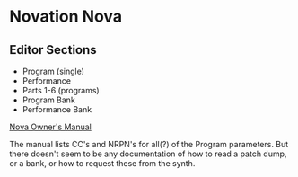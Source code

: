 # Novation Nova

## Editor Sections

* Program (single)
* Performance
* Parts 1-6 (programs)
* Program Bank
* Performance Bank

[Nova Owner's Manual](https://fael-downloads-prod.focusrite.com/customer/prod/s3fs-public/novation/downloads/4201/english103.pdf)

The manual lists CC's and NRPN's for all(?) of the Program parameters. But there doesn't seem to be any documentation of how to read a patch dump, or a bank, or how to request these from the synth.
